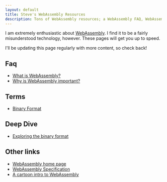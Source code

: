 ```yaml
---
layout: default
title: Steve's WebAssembly Resources
description: Tons of WebAssembly resources; a WebAssembly FAQ, WebAssembly links, WebAssembly tutorials.
---
```

I am extremely enthusiastic about [WebAssembly]. I find it to be a fairly
misunderstood technology, however. These pages will get you up to speed.

I'll be updating this page regularly with more content, so check back!

[WebAssembly]: http://webassembly.org/

## Faq

* [What is WebAssembly?](faq/what-is-webassembly.html)
* [Why is WebAssembly important?](faq/why-is-webassembly-important.html)

## Terms

* [Binary Format](terms/binary-format.html)

## Deep Dive

* [Exploring the binary format](deep-dive/exploring-the-binary-format.html)

## Other links

* [WebAssembly home page][WebAssembly]
* [WebAssembly Specification](https://webassembly.github.io/spec/)
* [A cartoon intro to WebAssembly](https://hacks.mozilla.org/2017/02/a-cartoon-intro-to-webassembly/)